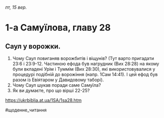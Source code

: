 
_пт, 15 вер._

# 1-а Самуїлова, главу 28

## Саул у ворожки.
1. Чому Саул повиганяв ворожбитів і віщунів? (Тут варто пригадати 23:6 і 23:9-12. Частиною ефода був нагрудник (Вих 28:28) на якому були вкладені Урім і Туммім (Вих 28:30), які використовувалися у процедурі подібній до ворожіння (напр. 1Сам 14:41). І цей ефод був разом із Евіятаром у Давидовому таборі).
2. Чому Саул шукав поради саме Самуїла?
3. Як ви думаєте, про що вірші 22-25?

https://ukrbiblia.at.ua/1SA/1sa28.htm 

#щоденне_читання
